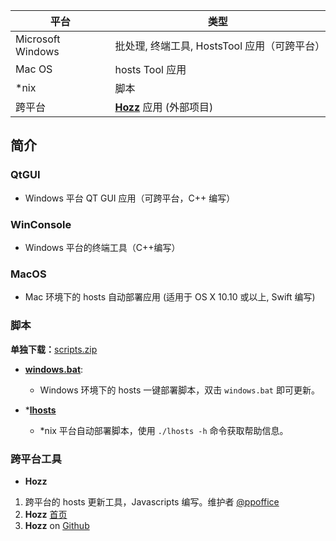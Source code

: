 平台 | 类型
--------|---------
Microsoft Windows | 批处理, 终端工具, HostsTool 应用（可跨平台）
Mac OS | hosts Tool 应用
*nix | 脚本
跨平台 | [**Hozz**](http://ppoffice.github.io/Hozz) 应用 (外部项目)

## 简介
### QtGUI
- Windows 平台 QT GUI 应用（可跨平台，C++ 编写）

### WinConsole
- Windows 平台的终端工具（C++编写）

### MacOS
- Mac 环境下的 hosts 自动部署应用 (适用于 OS X 10.10 或以上, Swift 编写)

### 脚本
**单独下载：**[scripts.zip](https://github.com/racaljk/hosts/releases/download/scripts-1.0/scripts.zip)

- [**windows.bat**](http://keving.pythonanywhere.com/hosts_scripts/windows.bat):
  - Windows 环境下的 hosts 一键部署脚本，双击 `windows.bat` 即可更新。

- *[**lhosts**](http://keving.pythonanywhere.com/hosts_scripts/lhosts)
  - *nix 平台自动部署脚本，使用 `./lhosts -h` 命令获取帮助信息。

### 跨平台工具
- **Hozz**
1. 跨平台的 hosts 更新工具，Javascripts 编写。维护者 [@ppoffice](https://github.com/ppoffice)
2. **Hozz** [首页](http://ppoffice.github.io/Hozz)
3. **Hozz** on [Github](https://github.com/ppoffice/Hozz)
